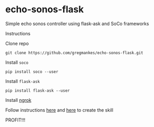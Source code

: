 # echo-sonos-flask
Simple echo sonos controller using flask-ask and SoCo frameworks

Instructions

Clone repo
```
git clone https://github.com/gregmankes/echo-sonos-flask.git
```

Install `soco`
```
pip install soco --user
```

Install `flask-ask`
```
pip install flask-ask --user
```

Install [ngrok](http://ngrok.com)

Follow instructions [here](https://github.com/johnwheeler/flask-ask) and [here](https://youtu.be/cXL8FDUag-s?t=1m26s) to create the skill

PROFIT!!!
